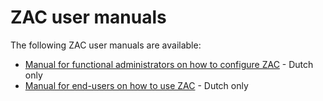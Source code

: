 # ZAC user manuals

The following ZAC user manuals are available:
- [Manual for functional administrators on how to configure ZAC](inrichting-zaakafhandelcomponent/inrichting-zaakafhandelcomponent.md) - Dutch only
- [Manual for end-users on how to use ZAC](ZAC-gebruikershandleiding/ZAC-gebruikershandleiding.md) - Dutch only